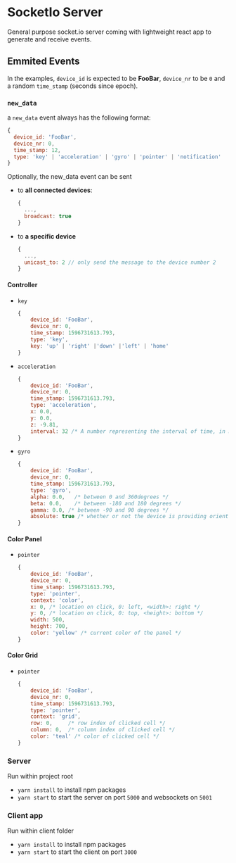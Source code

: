 # SocketIo Server

General purpose socket.io server coming with lightweight react app to generate and receive events.

## Emmited Events

In the examples, `device_id` is expected to be **FooBar**, `device_nr` to be `0` and a random `time_stamp` (seconds since epoch).

### `new_data`

a `new_data` event always has the following format:

```js
{
  device_id: 'FooBar',
  device_nr: 0,
  time_stamp: 12,
  type: 'key' | 'acceleration' | 'gyro' | 'pointer' | 'notification'
}
```

Optionally, the new_data event can be sent

- to **all connected devices**:
  ```js
  {
    ...,
    broadcast: true
  }
  ```
- to **a specific device**
  ```js
  {
    ...,
    unicast_to: 2 // only send the message to the device number 2
  }
  ```

#### Controller

- `key`
  ```js
  {
      device_id: 'FooBar',
      device_nr: 0,
      time_stamp: 1596731613.793,
      type: 'key',
      key: 'up' | 'right' |'down' |'left' | 'home'
  }
  ```
- `acceleration`
  ```js
  {
      device_id: 'FooBar',
      device_nr: 0,
      time_stamp: 1596731613.793,
      type: 'acceleration',
      x: 0.0,
      y: 0.0,
      z: -9.81,
      interval: 32 /* A number representing the interval of time, in milliseconds, at which data is obtained from the device.*/
  }
  ```
- `gyro`
  ```js
  {
      device_id: 'FooBar',
      device_nr: 0,
      time_stamp: 1596731613.793,
      type: 'gyro',
      alpha: 0.0,   /* between 0 and 360degrees */
      beta: 0.0,    /* between -180 and 180 degrees */
      gamma: 0.0, /* between -90 and 90 degrees */
      absolute: true /* whether or not the device is providing orientation data absolutely */
  }
  ```

#### Color Panel

- `pointer`
  ```js
  {
      device_id: 'FooBar',
      device_nr: 0,
      time_stamp: 1596731613.793,
      type: 'pointer',
      context: 'color',
      x: 0, /* location on click, 0: left, <width>: right */
      y: 0, /* location on click, 0: top, <height>: bottom */
      width: 500,
      height: 700,
      color: 'yellow' /* current color of the panel */
  }
  ```

#### Color Grid

- `pointer`
  ```js
  {
      device_id: 'FooBar',
      device_nr: 0,
      time_stamp: 1596731613.793,
      type: 'pointer',
      context: 'grid',
      row: 0,     /* row index of clicked cell */
      column: 0,  /* column index of clicked cell */
      color: 'teal' /* color of clicked cell */
  }
  ```

### Server

Run within project root

- `yarn install` to install npm packages
- `yarn start` to start the server on port `5000` and websockets on `5001`

### Client app

Run within client folder

- `yarn install` to install npm packages
- `yarn start` to start the client on port `3000`

